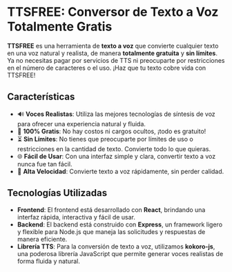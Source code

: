 # TTSFREE: Conversor de Texto a Voz Totalmente Gratis

**TTSFREE** es una herramienta de **texto a voz** que convierte cualquier texto en una voz natural y realista, de manera **totalmente gratuita** y **sin límites**. Ya no necesitas pagar por servicios de TTS ni preocuparte por restricciones en el número de caracteres o el uso. ¡Haz que tu texto cobre vida con TTSFREE!

## Características

- 🔊 **Voces Realistas**: Utiliza las mejores tecnologías de síntesis de voz para ofrecer una experiencia natural y fluida.
- 💯 **100% Gratis**: No hay costos ni cargos ocultos, ¡todo es gratuito!
- ⏳ **Sin Límites**: No tienes que preocuparte por límites de uso o restricciones en la cantidad de texto. Convierte todo lo que quieras.
- 🌐 **Fácil de Usar**: Con una interfaz simple y clara, convertir texto a voz nunca fue tan fácil.
- 🚀 **Alta Velocidad**: Convierte texto a voz rápidamente, sin perder calidad.

## Tecnologías Utilizadas

- **Frontend**: El frontend está desarrollado con **React**, brindando una interfaz rápida, interactiva y fácil de usar.
- **Backend**: El backend está construido con **Express**, un framework ligero y flexible para Node.js que maneja las solicitudes y respuestas de manera eficiente.
- **Librería TTS**: Para la conversión de texto a voz, utilizamos **kokoro-js**, una poderosa librería JavaScript que permite generar voces realistas de forma fluida y natural.
